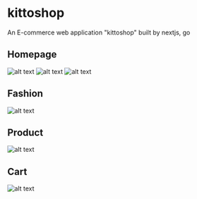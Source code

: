 # kittoshop
An E-commerce web application "kittoshop" built by nextjs, go

## Homepage
![alt text](https://img2.pic.in.th/pic/-2566-11-08--20.11.11.png)
![alt text](https://img2.pic.in.th/pic/-2566-11-08--20.11.22.png)
![alt text](https://img2.pic.in.th/pic/-2566-11-08--20.11.30.png)

## Fashion
![alt text](https://img2.pic.in.th/pic/-2566-11-08--20.11.30.png)

## Product
![alt text](https://img5.pic.in.th/file/secure-sv1/-2566-11-08--20.11.52.png)

## Cart
![alt text]([https://img5.pic.in.th/file/secure-sv1/-2566-11-08--20.11.52.png](https://img5.pic.in.th/file/secure-sv1/-2566-11-08--20.12.09.png)https://img5.pic.in.th/file/secure-sv1/-2566-11-08--20.12.09.png)
